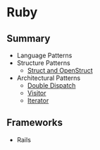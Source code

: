 # Ruby

## Summary

- Language Patterns
- Structure Patterns
    - [Struct and OpenStruct](patterns/struct.md)
- Architectural Patterns
    - [Double Dispatch](patterns/avoid-case.md)
    - [Visitor](patterns/visitor.md)
    - [Iterator](patterns/iterator.md)

## Frameworks

- Rails